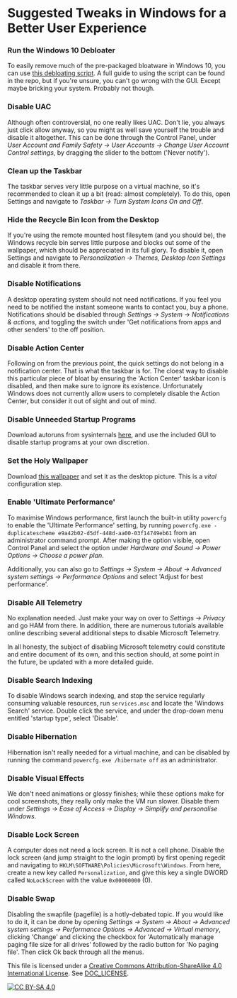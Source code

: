 # Suggested Tweaks in Windows for a Better User Experience

### Run the Windows 10 Debloater

To easily remove much of the pre-packaged bloatware in Windows 10, you can use
[this debloating script](https://github.com/Sycnex/Windows10Debloater). A full
guide to using the script can be found in the repo, but if you're unsure, you
can't go wrong with the GUI. Except maybe bricking your system. Probably not
though.


### Disable UAC

Although often controversial, no one really likes UAC. Don't lie, you always
just click allow anyway, so you might as well save yourself the trouble and
disable it altogether. This can be done through the Control Panel, under
*User Account and Family Safety -> User Accounts -> Change User Account Control
settings*, by dragging the slider to the bottom ('Never notify').


### Clean up the Taskbar

The taskbar serves very little purpose on a virtual machine, so it's
recommended to clean it up a bit (read: almost completely). To do this, open
Settings and navigate to *Taskbar -> Turn System Icons On and Off*.


### Hide the Recycle Bin Icon from the Desktop

If you're using the remote mounted host filesytem (and you should be), the
Windows recycle bin serves little purpose and blocks out some of the wallpaper,
which should be appreciated in its full glory. To disable it, open Settings and
navigate to *Personalization -> Themes, Desktop Icon Settings* and disable it
from there.


### Disable Notifications

A desktop operating system should not need notifications. If you feel you need
to be notified the instant someone wants to contact you, buy a phone.
Notifications should be disabled through *Settings -> System -> Notifications
& actions*, and toggling the switch under 'Get notifications from apps and
other senders' to the off position.


### Disable Action Center

Following on from the previous point, the quick settings do not belong in a
notification center. That is what the taskbar is for. The cloest way to disable
this particular piece of bloat by ensuring the 'Action Center' taskbar icon is
disabled, and then make sure to ignore its existence. Unfortunately Windows
does not currently allow users to completely disable the Action Center, but
consider it out of sight and out of mind.


### Disable Unneeded Startup Programs

Download autoruns from sysinternals [here][autoruns-dl], and use the included
GUI to disable startup programs at your own discretion.


### Set the Holy Wallpaper

Download [this wallpaper][wallpaper-dl] and set it as the desktop picture.
This is a *vital* configuration step.


### Enable 'Ultimate Performance'

To maximise Windows performance, first launch the built-in utility `powercfg`
to enable the 'Ultimate Performance' setting, by running
`powercfg.exe -duplicatescheme e9a42b02-d5df-448d-aa00-03f14749eb61` from an
administrator command prompt. After making the option visible, open Control
Panel and select the option under *Hardware and Sound -> Power Options ->
Choose a power plan*.

Additionally, you can also go to *Settings -> System -> About -> Advanced
system settings -> Performance Options* and select 'Adjust for best
performance'.


### Disable All Telemetry

No explanation needed. Just make your way on over to *Settings -> Privacy* and
go HAM from there. In addition, there are numerous tutorials available online
describing several additional steps to disable Microsoft Telemetry.

In all honesty, the subject of disabling Microsoft telemetry could constitute
and entire document of its own, and this section should, at some point in the
future, be updated with a more detailed guide.


### Disable Search Indexing

To disable Windows search indexing, and stop the service regularly consuming
valuable resources, run `services.msc` and locate the 'Windows Search' service.
Double click the service, and under the drop-down menu entitled 'startup type',
select 'Disable'.


### Disable Hibernation

Hibernation isn't really needed for a virtual machine, and can be disabled
by running the command `powercfg.exe /hibernate off` as an administrator.


### Disable Visual Effects

We don't need animations or glossy finishes; while these options make for
cool screenshots, they really only make the VM run slower. Disable them under
*Settings -> Ease of Access -> Display -> Simplify and personalise Windows*.


### Disable Lock Screen

A computer does not need a lock screen. It is not a cell phone. Disable the
lock screen (and jump straight to the login prompt) by first opening regedit
and navigating to `HKLM\SOFTWARE\Policies\Microsoft\Windows`. From here, create
a new key called `Personalization`, and give this key a single DWORD called
`NoLockScreen` with the value `0x00000000` (0).


### Disable Swap

Disabling the swapfile (pagefile) is a hotly-debated topic. If you would like
to do it, it can be done by opening *Settings -> System -> About -> Advanced
system settings -> Performance Options -> Advanced -> Virtual memory*,
clicking 'Change' and clicking the checkbox for 'Automatically
manage paging file size for all drives' followed by the radio button for 'No
paging file'. Then click Ok back through all the menus.


This file is licensed under a
[Creative Commons Attribution-ShareAlike 4.0 International License][cc-by-sa].
See [DOC_LICENSE](../DOC_LICENSE).

[![CC BY-SA 4.0][cc-by-sa-image]][cc-by-sa]

[cc-by-sa]: http://creativecommons.org/licenses/by-sa/4.0/
[cc-by-sa-image]: https://licensebuttons.net/l/by-sa/4.0/88x31.png

[autoruns-dl]: https://docs.microsoft.com/en-us/sysinternals/downloads/autoruns
[wallpaper-dl]: https://i.imgur.com/LwYlpqn.png

